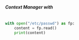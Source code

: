 ##### Context Manager **with**

```python

with open("/etc/passwd") as fp:
    content = fp.read()
    print(content)
```